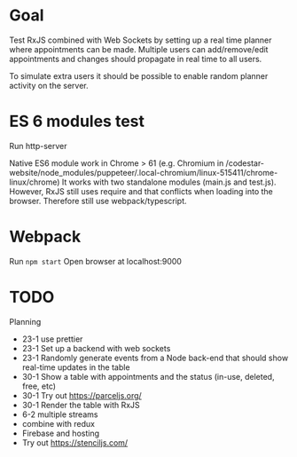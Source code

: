 # Goal

Test RxJS combined with Web Sockets by setting up a real time planner where appointments can be made. Multiple users
can add/remove/edit appointments and changes should propagate in real time to all users.

To simulate extra users it should be possible to enable random planner activity on the server.


# ES 6 modules test

Run http-server

Native ES6 module work in Chrome > 61 (e.g. Chromium in /codestar-website/node_modules/puppeteer/.local-chromium/linux-515411/chrome-linux/chrome)
It works with two standalone modules (main.js and test.js).
However, RxJS still uses require and that conflicts when loading into the browser.
Therefore still use webpack/typescript.

# Webpack

Run `npm start`
Open browser at localhost:9000


# TODO

Planning

* 23-1 use prettier 
* 23-1 Set up a backend with web sockets
* 23-1 Randomly generate events from a Node back-end that should show real-time updates in the table
* 30-1 Show a table with appointments and the status (in-use, deleted, free, etc)
* 30-1 Try out https://parceljs.org/
* 30-1 Render the table with RxJS
* 6-2 multiple streams 
* combine with redux 
* Firebase and hosting
* Try out https://stenciljs.com/
